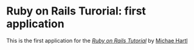 # Ruby on Rails Turorial: first application

This is the first application for the
[*Ruby on Rails Tutorial*](http://railstutorial.org/)
by [Michae Hartl](http://michaelhartl.com/)